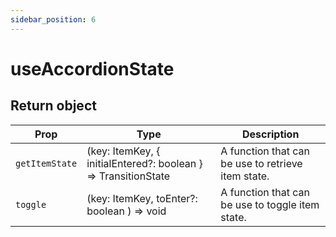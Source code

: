 ```yaml
---
sidebar_position: 6
---
```


# useAccordionState

## Return object

| Prop | Type | Description |
| --- | --- | --- |
| `getItemState` | (key: ItemKey, { initialEntered?: boolean } => TransitionState | A function that can be use to retrieve item state. |
| `toggle` | (key: ItemKey, toEnter?: boolean ) => void | A function that can be use to toggle item state. |
